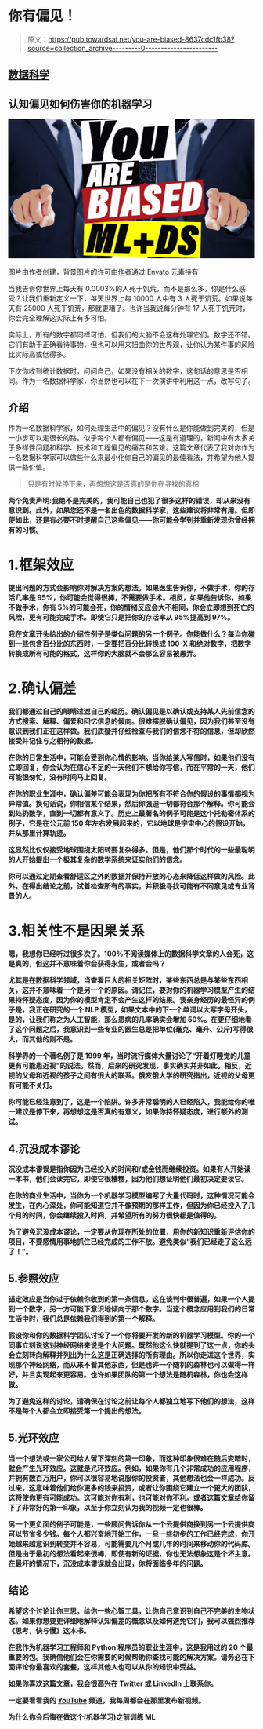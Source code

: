# 你有偏见！

> 原文：<https://pub.towardsai.net/you-are-biased-8637cdc1fb38?source=collection_archive---------0----------------------->

## [数据科学](https://towardsai.net/p/category/data-science)

## 认知偏见如何伤害你的机器学习

![](img/198ee92d66b1eb3373407a0a2f3e1e35.png)

图片由作者创建，背景图片的许可由[作者](https://elements.envato.com/man-finger-pointing-forwards-LGNGKCJ)通过 Envato 元素持有

当我告诉你世界上每天有 0.0003%的人死于饥荒，而不是那么多，你是什么感受？让我们重新定义一下，每天世界上每 10000 人中有 3 人死于饥荒。如果说每天有 25000 人死于饥荒，那就更糟了。也许当我说每分钟有 17 人死于饥荒时，你会完全理解这实际上有多可怕。

实际上，所有的数字都同样可怕，但我们的大脑不会这样处理它们。数字还不错。它们有助于正确看待事物，但也可以用来扭曲你的世界观，让你认为某件事的风险比实际高或低得多。

下次你收到统计数据时，问问自己，如果没有相关的数字，这句话的意思是否相同。作为一名数据科学家，你当然也可以在下一次演讲中利用这一点，改写句子。

## 介绍

作为一名数据科学家，如何处理生活中的偏见？没有什么是你能做到完美的，但是一小步可以走很长的路。似乎每个人都有偏见——这是有道理的，新闻中有太多关于多样性问题和科学、技术和工程偏见的痛苦和苦难。这篇文章代表了我对你作为一名数据科学家可以做些什么来最小化你自己的偏见的最佳看法，并希望为他人提供一些价值。

> 只是有时候停下来，再想想这是否真的是你在寻找的真相

**两个免责声明:我绝不是完美的，我可能自己也犯了很多这样的错误，却从来没有意识到。此外，如果您还不是一名出色的数据科学家，这些建议将非常有用。但即便如此，还是有必要不时提醒自己这些偏见——你可能会学到并重新发现你曾经拥有的习惯。**

# **1.框架效应**

**提出问题的方式会影响你对解决方案的想法。如果医生告诉你，不做手术，你的存活几率是 95%，你可能会觉得很棒，不需要做手术。相反，如果他告诉你，如果不做手术，你有 5%的可能会死，你的情绪反应会大不相同，你会立即想到死亡的风险，更有可能完成手术。即使它只是把你的存活率从 95%提高到 97%。**

**我在文章开头给出的介绍性例子是类似问题的另一个例子。你能做什么？每当你碰到一些包含百分比的东西时，一定要把百分比转换成 100-X 和绝对数字，把数字转换成所有可能的格式，这样你的大脑就不会那么容易被愚弄。**

# **2.确认偏差**

**我们都通过自己的眼睛过滤自己的经历。**确认偏见**是以确认或支持某人先前信念的方式搜索、解释、偏爱和回忆信息的倾向。很难摆脱确认偏见，因为我们甚至没有意识到我们正在这样做。我们质疑并仔细检查与我们的信念不符的信息，但却欣然接受并记住与之相符的数据。**

**在你的日常生活中，可能会受到你心情的影响。当你给某人写信时，如果他们没有立即回复，你会认为在信心不足的一天他们不想给你写信，而在平常的一天，他们可能很匆忙，没有时间马上回复。**

**在你的职业生涯中，确认偏差可能会表现为你把所有不符合你的假设的事情都视为异常值。换句话说，你相信某个结果，然后你强迫一切都符合那个解释。你可能会到处扔数学，直到一切都有意义了。历史上最著名的例子可能是这个托勒密体系的例子，它是在公元前 150 年左右发展起来的，它以地球是宇宙中心的假设开始，并从那里计算轨迹。**

**这显然比仅仅接受地球围绕太阳转要复杂得多。但是，他们那个时代的一些最聪明的人开始提出一个极其复杂的数学系统来证实他们的信念。**

**你可以通过定期查看舒适区之外的数据并保持开放的心态来降低这样做的风险。此外，在得出结论之前，试着检查所有的事实，并积极寻找可能有不同意见或专业背景的人。**

# **3.相关性不是因果关系**

**嗯，我想你已经听过很多次了。100%不阅读媒体上的数据科学文章的人会死，这是真的，但这并不意味着你会获得永生，或者会吗？**

**尤其是在数据科学领域，当查看巨大的相关矩阵时，某些东西总是与某些东西相关，这并不意味着一个是另一个的原因。请记住，要对你的机器学习模型产生的结果持怀疑态度，因为你的模型肯定不会产生这样的结果。我亲身经历的最怪异的例子是，我正在研究的一个 NLP 模型，如果文本中的下一个单词以大写字母开头，是的，让我们称之为人工智能，那么患病的几率确实会增加 50%。在更仔细地看了这个问题之后，我意识到一些专业的医生总是把单位(毫克、毫升、公斤)写得很大，而其他的则不是。**

**科学界的一个著名例子是 1999 年，当时流行媒体大量讨论了“开着灯睡觉的儿童更有可能患近视”的说法。然而，后来的研究发现，事实确实并非如此。相反，近视的父母和近视的孩子之间有很大的联系。俄亥俄大学的研究指出，近视的父母更有可能不关灯。**

**你可能已经注意到了，这是一个陷阱。许多非常聪明的人已经陷入，我能给你的唯一建议是停下来，再想想这是否真的有意义，如果你持怀疑态度，进行额外的测试。**

## **4.沉没成本谬论**

**沉没成本谬误是指你因为已经投入的时间和/或金钱而继续投资。如果有人开始读一本书，他们会读完它，即使它很糟糕，因为他们想证明他们最初决定要读它。**

**在你的商业生活中，当你为一个机器学习模型编写了大量代码时，这种情况可能会发生，在内心深处，你可能知道它并不像预期的那样工作，但因为你已经投入了几个月的时间，你会继续投入时间，并希望所有的努力很快都是值得的。**

**为了避免沉没成本谬论，一定要从你现在所处的位置，用你的新知识重新评估你的项目，不要感情用事地抓住已经完成的工作不放。避免类似“我们已经走了这么远了！”。**

## **5.参照效应**

**锚定效应是当你过于依赖你收到的第一条信息。这在谈判中很普遍，如果一个人提到一个数字，另一方可能下意识地倾向于那个数字。当这个概念应用到我们的日常生活中时，我们总是依赖我们得到的第一个解释。**

**假设你和你的数据科学团队讨论了一个你将要开发的新的机器学习模型。你的一个同事立刻说这对神经网络来说是个大问题。既然他这么快就提到了这一点，你的头会立刻转向解释并列出为什么这是正确选择的所有理由。所以你走进这个世界，实现那个神经网络，而从来不看其他东西，但是也许一个随机的森林也可以做得一样好，并且实现起来更容易。也许如果团队的第一个想法是随机森林，你也会这样做。**

**为了避免这样的讨论，请确保在讨论之前让每个人都独立地写下他们的想法，这样不是每个人都会立即接受第一个提出的想法。**

## **5.光环效应**

**当一个想法或一家公司给人留下深刻的第一印象，而这种印象很难在随后变暗时，就会产生光环效应。这就是光环效应。例如，如果你有几个非常成功的应用程序，并拥有数百万用户，你可以很容易地说服你的投资者，其他想法也会一样成功。反过来，这意味着他们给你更多的钱来投资，或者让你围绕它建立一个更大的团队，这将使你更有可能成功。这可能对你有利，也可能对你不利。或者这篇文章给你留下了非常好的第一印象，以至于你立刻认为我的视频一定也很棒。**

**另一个更负面的例子可能是，一些顾问告诉你从一个云提供商换到另一个云提供商可以节省多少钱。每个人都兴奋地开始工作，一旦一些初步的工作已经完成，你开始越来越意识到转变并不容易，可能需要几个月或几年的时间来移动你的代码库。但是由于最初的想法看起来很棒，即使有新的证据，你也无法想象这是个坏主意。在最坏的情况下，沉没成本谬误就会出现，你将面临多年的问题。**

## **结论**

**希望这个讨论让你三思，给你一些心智工具，让你自己意识到自己不完美的生物状态。如果你想要更详细地解释认知偏差的概念以及如何避免它们，我可以强烈推荐《思考，快与慢》这本书。**

**在我作为机器学习工程师和 Python 程序员的职业生涯中，这是我用过的 20 个最重要的包。我确信他们会在你需要的时候帮助你查找可能的解决方案。请务必在下面评论你最喜欢的套餐，这样其他人也可以从你的知识中受益。**

**如果你喜欢这篇文章，我会很高兴在 Twitter 或 LinkedIn 上联系你。**

**一定要看看我的 [YouTube](https://www.youtube.com/channel/UCHD5o0P16usdF00-ZQVcFog?view_as=subscriber) 频道，我每周都会在那里发布新视频。**

**为什么你会后悔在做这个(机器学习)之前训练 ML**